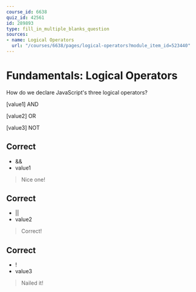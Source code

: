 ```yaml
---
course_id: 6638
quiz_id: 42561
id: 289893
type: fill_in_multiple_blanks_question
sources:
- name: Logical Operators
  url: "/courses/6638/pages/logical-operators?module_item_id=523440"
---
```


# Fundamentals: Logical Operators

How do we declare JavaScript's three logical operators?

[value1] AND

[value2] OR

[value3] NOT

## Correct

- &&
- value1

> Nice one!

## Correct

- ||
- value2

> Correct!

## Correct

- !
- value3

> Nailed it!
